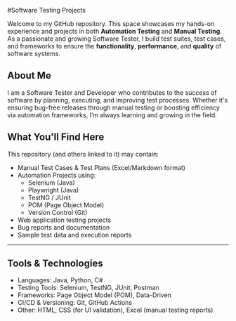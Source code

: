 #Software Testing Projects

Welcome to my GitHub repository. This space showcases my hands-on experience and projects in both **Automation Testing** and **Manual Testing**. As a passionate and growing Software Tester, I build test suites, test cases, and frameworks to ensure the **functionality**, **performance**, and **quality** of software systems.


## About Me

I am a Software Tester and Developer who contributes to the success of software by planning, executing, and improving test processes. Whether it's ensuring bug-free releases through manual testing or boosting efficiency via automation frameworks, I’m always learning and growing in the field.


## What You'll Find Here

This repository (and others linked to it) may contain:

- Manual Test Cases & Test Plans (Excel/Markdown format)
- Automation Projects using:
  - Selenium (Java)
  - Playwright (Java)
  - TestNG / JUnit
  - POM (Page Object Model)
  - Version Control (Git)
- Web application testing projects
- Bug reports and documentation
- Sample test data and execution reports

---

## Tools & Technologies

- Languages: Java, Python, C#
- Testing Tools: Selenium, TestNG, JUnit, Postman
- Frameworks: Page Object Model (POM), Data-Driven
- CI/CD & Versioning: Git, GitHub Actions
- Other: HTML, CSS (for UI validation), Excel (manual testing reports)
